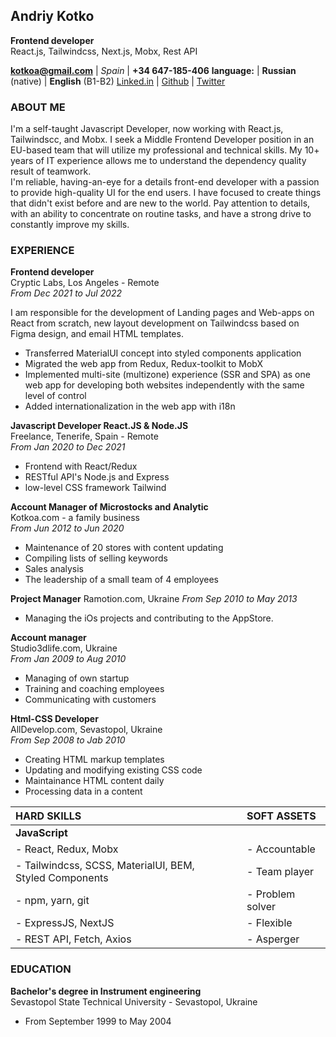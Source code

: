 ## Andriy Kotko

**Frontend developer**  
React.js, Tailwindcss, Next.js, Mobx, Rest API

**[kotkoa@gmail.com](mailto:kotkoa@gmail.com)** | _Spain_ | **+34 647-185-406**
**language:** | **Russian** (native) | **English** (B1-B2)
[Linked.in](https://www.linkedin.com/in/kotkoa/) | [Github](https://github.com/Kotkoa) | [Twitter](https://twitter.com/Kotkoa)

### ABOUT ME

I'm a self-taught Javascript Developer, now working with React.js, Tailwindscc, and Mobx. I seek a Middle Frontend Developer position in an EU-based team that will utilize my professional and technical skills. My 10+ years of IT experience allows me to understand the dependency quality result of teamwork.  
I'm reliable, having-an-eye for a details front-end developer with a passion to provide high-quality UI for the end users. I have focused to create things that didn't exist before and are new to the world. Pay attention to details, with an ability to concentrate on routine tasks, and have a strong drive to constantly improve my skills.

### EXPERIENCE

**Frontend developer**  
Cryptic Labs, Los Angeles - Remote  
_From Dec 2021 to Jul 2022_

I am responsible for the development of Landing pages and Web-apps on React from scratch, new layout development on Tailwindcss based on Figma design, and email HTML templates.

- Transferred MaterialUI concept into styled components application
- Migrated the web app from Redux, Redux-toolkit to MobX
- Implemented multi-site (multizone) experience (SSR and SPA) as one web app for developing both websites independently with the same level of control
- Added internationalization in the web app with i18n

**Javascript Developer React.JS & Node.JS**  
Freelance, Tenerife, Spain - Remote  
_From Jan 2020 to Dec 2021_

- Frontend with React/Redux
- RESTful API's Node.js and Express
- low-level CSS framework Tailwind

**Account Manager of Microstocks and Analytic**  
Kotkoa.com - a family business  
_From Jun 2012 to Jun 2020_

- Maintenance of 20 stores with content updating
- Compiling lists of selling keywords
- Sales analysis
- The leadership of a small team of 4 employees

**Project Manager**
Ramotion.com, Ukraine
_From Sep 2010 to May 2013_

- Managing the iOs projects and contributing to the AppStore.

**Account manager**  
Studio3dlife.com, Ukraine  
_From Jan 2009 to Aug 2010_

- Managing of own startup
- Training and coaching employees
- Communicating with customers

**Html-CSS Developer**  
AllDevelop.com, Sevastopol, Ukraine  
_From Sep 2008 to Jab 2010_

- Creating HTML markup templates
- Updating and modifying existing CSS code
- Maintainance HTML content daily
- Processing data in a content

| HARD SKILLS                                             |     | SOFT ASSETS      |
| :------------------------------------------------------ | --- | :--------------- |
| **JavaScript**                                          |     |                  |
| - React, Redux, Mobx                                    |     | - Accountable    |
| - Tailwindcss, SCSS, MaterialUI, BEM, Styled Components |     | - Team player    |
| - npm, yarn, git                                        |     | - Problem solver |
| - ExpressJS, NextJS                                     |     | - Flexible       |
| - REST API, Fetch, Axios                                |     | - Asperger       |

### EDUCATION

**Bachelor's degree in Instrument engineering**  
Sevastopol State Technical University - Sevastopol, Ukraine

- From September 1999 to May 2004
